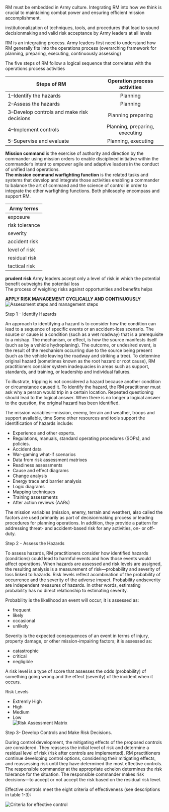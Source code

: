 RM must be embedded in Army culture. Integrating RM into how we think is crucial to maintaining combat
power and ensuring efficient mission accomplishment.

institutionalization of techniques, tools, and procedures that lead to sound
decisionmaking and valid risk acceptance by Army leaders at all levels

RM is an integrating process. Army leaders first need to understand how RM generally fits into the
operations process (overarching framework for planning, preparing, executing, continuously assessing)

The five steps of RM follow a logical sequence that correlates with the
operations process activities

| Steps of RM                                | Operation process   activities | 
| -------------------------------------------|:------------------------------:|
| 1–Identify the hazards                     | Planning                       |
| 2–Assess the hazards                       | Planning                       |
| 3–Develop controls and make risk decisions | Planning preparing             |
| 4–Implement controls                       | Planning, preparing, executing |
| 5–Supervise and evaluate                   | Planning, executing            |

**Mission command** is the exercise of authority and direction by the commander using mission orders to
enable disciplined initiative within the commander’s intent to empower agile and adaptive leaders in the
conduct of unified land operations.   
**The mission command warfighting function** is the related
tasks and systems that develop and integrate those activities enabling a commander to balance the art of
command and the science of control in order to integrate the other warfighting functions. Both philosophy encompass and support RM. 

| Army terms     |
|----------------|
| exposure       |
| risk tolerance |
| severity       |
| accident risk  |
| level of risk  |
| residual risk  |
| tactical risk  |

**prudent risk**
Army leaders accept only a level of risk in
which the potential benefit outweighs the potential loss  
The process of weighing risks against opportunities
and benefits helps

**APPLY RISK MANAGEMENT CYCLICALLY AND CONTINUOUSLY**
![Assessment steps and management steps](https://user-images.githubusercontent.com/96508711/157267277-5b1d3c1b-ea10-494d-a944-e69e0d4f98f9.jpg)

Step 1 - Identify Hazards

An approach to identifying a hazard is to consider how the condition can lead to a sequence of specific events or an accident-loss scenario. 
The source or cause is a condition (such as a wet roadway) that is a
prerequisite to a mishap. The mechanism, or effect, is how the source manifests itself (such as by a vehicle
hydroplaning). The outcome, or undesired event, is the result of the mechanism occurring due to the source
being present (such as the vehicle leaving the roadway and striking a tree).
 To determine original hazard
(sometimes known as the root hazard or root cause), RM practitioners consider system inadequacies in
areas such as support, standards, and training, or leadership and individual failures.

To illustrate, tripping is
not considered a hazard because another condition or circumstance caused it. To identify the hazard, the
RM practitioner must ask why a person would trip in a certain location. Repeated questioning should lead
to the logical answer. When there is no longer a logical answer to the question, the original hazard has been
identified.

The mission variables—mission, enemy, terrain and weather, troops and support available, time
Some other resources and tools support the identification of hazards include:

* Experience and other experts.
* Regulations, manuals, standard operating    procedures (SOPs), and policies.
* Accident data
* War-gaming what-if scenarios
* Data from risk assessment matrixes
* Readiness assessments
* Cause and effect diagrams
* Change analysis
* Energy trace and barrier analysis
* Logic diagrams
* Mapping techniques
* Training assessments
* After action reviews (AARs)

The mission variables (mission, enemy, terrain and weather), also called the factors are used primarily as part of decisionmaking process or leading procedures for planning operations. In addition,
they provide a pattern for addressing threat- and accident-based risk for any activities, on- or off-duty.

Step 2 - Assess the Hazards

To assess hazards, RM practitioners consider how identified hazards (conditions) could lead to
harmful events and how those events would affect operations. When hazards are assessed and risk levels are assigned, the resulting analysis is a measurement of risk—probability and severity of loss linked to hazards. Risk levels reflect acombination of the probability of occurrence and the severity of the adverse impact. Probability andseverity are independent measures of hazards. In other words, estimating probability has no direct relationship to estimating severity. 

Probability is the likelihood an event will occur; it is assessed as:
* frequent
* likely 
* occasional
* unlikely   

Severity is the expected consequences of an event in terms of injury, property damage, or other mission-impairing factors; it is assessed as:
* catastrophic
* critical
* negligible
 
 A risk level is a type of score that assesses the odds (probability) of something going wrong and the effect (severity) of the incident when it occurs. 

Risk Levels
* Extremly High
* High
* Medium
* Low  
![Risk Assessment Matrix](https://user-images.githubusercontent.com/96508711/157652342-02b23c3a-8076-47fa-be1a-b260e7bbf74b.png)

Step 3- Develop Controls and Make Risk Decisions.

During control development, the mitigating effects of the proposed controls are considered. They reassess the initial level of risk and
determine a residual level of risk (risk after controls are implemented). RM practitioners continue
developing control options, considering their mitigating effects, and reassessing risk until they have
determined the most effective controls. The responsible commander at the appropriate echelon determines
the risk tolerance for the situation. The responsible commander makes risk decisions—to accept or not
accept the risk based on the residual risk level.

Effective controls meet the eight criteria of effectiveness (see descriptions in table 1-3):
 
![Criteria for effective control](https://user-images.githubusercontent.com/96508711/157655770-9a73e086-db2f-43aa-b989-b5c5503625ca.png)
